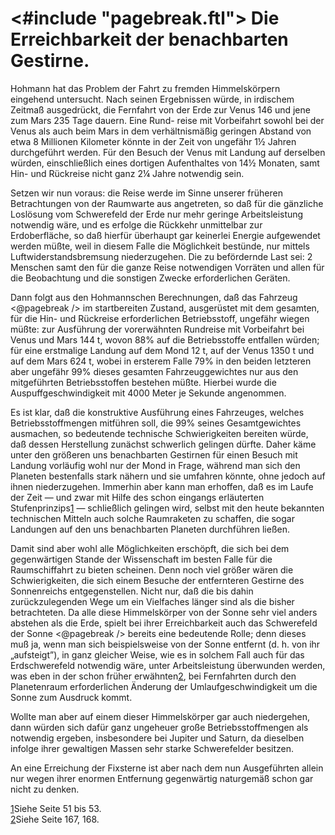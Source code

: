<#include "pagebreak.ftl">
Die Erreichbarkeit der benachbarten Gestirne.
=============================================

Hohmann hat das Problem der Fahrt zu fremden Himmelskörpern
eingehend untersucht. Nach seinen Ergebnissen würde,
in irdischem Zeitmaß ausgedrückt, die Fernfahrt von der Erde zur
Venus 146 und jene zum Mars 235 Tage dauern. Eine Rund-
reise mit Vorbeifahrt sowohl bei der Venus als auch beim Mars
in dem verhältnismäßig geringen Abstand von etwa 8 Millionen
Kilometer könnte in der Zeit von ungefähr 1½ Jahren durchgeführt
werden. Für den Besuch der Venus mit Landung auf
derselben würden, einschließlich eines dortigen Aufenthaltes von
14½ Monaten, samt Hin- und Rückreise nicht ganz 2¼ Jahre
notwendig sein.

Setzen wir nun voraus: die Reise werde im Sinne unserer
früheren Betrachtungen von der Raumwarte aus angetreten,
so daß für die gänzliche Loslösung vom Schwerefeld der Erde
nur mehr geringe Arbeitsleistung notwendig wäre, und es erfolge
die Rückkehr unmittelbar zur Erdoberfläche, so daß hierfür
überhaupt gar keinerlei Energie aufgewendet werden müßte,
weil in diesem Falle die Möglichkeit bestünde, nur mittels
Luftwiderstandsbremsung niederzugehen. Die zu befördernde Last
sei: 2 Menschen samt den für die ganze Reise notwendigen Vorräten
und allen für die Beobachtung und die sonstigen Zwecke
erforderlichen Geräten.

Dann folgt aus den Hohmannschen Berechnungen, daß das Fahrzeug
\<@pagebreak /> im startbereiten Zustand, ausgerüstet mit dem gesamten,
für die Hin- und Rückreise erforderlichen Betriebsstoff, ungefähr
wiegen müßte: zur Ausführung der vorerwähnten Rundreise mit
Vorbeifahrt bei Venus und Mars 144 t, wovon 88% auf die
Betriebsstoffe entfallen würden; für eine erstmalige Landung auf
dem Mond 12 t, auf der Venus 1350 t und auf dem Mars
624 t, wobei in ersterem Falle 79% in den beiden letzteren
aber ungefähr 99% dieses gesamten Fahrzeuggewichtes nur aus
den mitgeführten Betriebsstoffen bestehen müßte. Hierbei wurde die
Auspuffgeschwindigkeit mit 4000 Meter je Sekunde angenommen.

Es ist klar, daß die konstruktive Ausführung eines Fahrzeuges,
welches Betriebsstoffmengen mitführen soll, die 99% seines
Gesamtgewichtes ausmachen, so bedeutende technische Schwierigkeiten
bereiten würde, daß dessen Herstellung zunächst schwerlich gelingen
dürfte. Daher käme unter den größeren uns benachbarten
Gestirnen für einen Besuch mit Landung vorläufig wohl
nur der Mond in Frage, während man sich den Planeten bestenfalls
stark nähern und sie umfahren könnte, ohne jedoch auf
ihnen niederzugehen. Immerhin aber kann man erhoffen, daß es
im Laufe der Zeit — und zwar mit Hilfe des schon eingangs
erläuterten Stufenprinzips<a class="refnote" id="rn1" href="#fn1">1</a>
— schließlich gelingen wird, selbst mit
den heute bekannten technischen Mitteln auch solche Raumraketen
zu schaffen, die sogar Landungen auf den uns benachbarten Planeten
durchführen ließen.

Damit sind aber wohl alle Möglichkeiten erschöpft, die sich
bei dem gegenwärtigen Stande der Wissenschaft im besten Falle
für die Raumschiffahrt zu bieten scheinen. Denn noch viel
größer wären die Schwierigkeiten, die sich einem Besuche der
entfernteren Gestirne des Sonnenreichs entgegenstellen. Nicht
nur, daß die bis dahin zurückzulegenden Wege um ein Vielfaches
länger sind als die bisher betrachteten. Da alle diese Himmelskörper
von der Sonne sehr viel anders abstehen als die Erde,
spielt bei ihrer Erreichbarkeit auch das Schwerefeld der Sonne
\<@pagebreak /> bereits eine bedeutende Rolle; denn dieses muß ja, wenn man
sich beispielsweise von der Sonne entfernt (d. h. von ihr „aufsteigt”),
in ganz gleicher Weise, wie es in solchem Fall auch für
das Erdschwerefeld notwendig wäre, unter Arbeitsleistung überwunden
werden, was eben in der schon früher erwähnten<a class="refnote" id="rn2" href="#fn2">2</a>,
bei Fernfahrten durch den Planetenraum erforderlichen Änderung der
Umlaufgeschwindigkeit um die Sonne zum Ausdruck kommt.

Wollte man aber auf einem dieser Himmelskörper gar auch
niedergehen, dann würden sich dafür ganz ungeheuer große Betriebsstoffmengen
als notwendig ergeben, insbesondere bei Jupiter
und Saturn, da dieselben infolge ihrer gewaltigen Massen sehr
starke Schwerefelder besitzen.

An eine Erreichung der Fixsterne ist aber nach dem nun Ausgeführten
allein nur wegen ihrer enormen Entfernung gegenwärtig
naturgemäß schon gar nicht zu denken.

<div class="footnote" id="fn1"><a href="#rn1">1</a>Siehe Seite 51 bis 53.</div>

<div class="footnote" id="fn2"><a href="#rn2">2</a>Siehe Seite 167, 168.</div>


